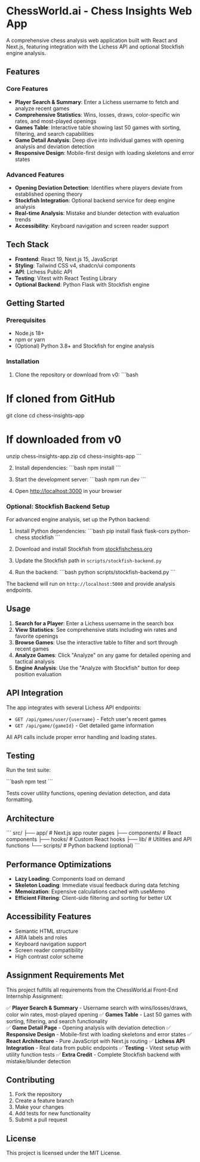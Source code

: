 # ChessWorld.ai - Chess Insights Web App

A comprehensive chess analysis web application built with React and Next.js, featuring integration with the Lichess API and optional Stockfish engine analysis.

## Features

### Core Features
- **Player Search & Summary**: Enter a Lichess username to fetch and analyze recent games
- **Comprehensive Statistics**: Wins, losses, draws, color-specific win rates, and most-played openings
- **Games Table**: Interactive table showing last 50 games with sorting, filtering, and search capabilities
- **Game Detail Analysis**: Deep dive into individual games with opening analysis and deviation detection
- **Responsive Design**: Mobile-first design with loading skeletons and error states

### Advanced Features
- **Opening Deviation Detection**: Identifies where players deviate from established opening theory
- **Stockfish Integration**: Optional backend service for deep engine analysis
- **Real-time Analysis**: Mistake and blunder detection with evaluation trends
- **Accessibility**: Keyboard navigation and screen reader support

## Tech Stack

- **Frontend**: React 19, Next.js 15, JavaScript
- **Styling**: Tailwind CSS v4, shadcn/ui components
- **API**: Lichess Public API
- **Testing**: Vitest with React Testing Library
- **Optional Backend**: Python Flask with Stockfish engine

## Getting Started

### Prerequisites
- Node.js 18+ 
- npm or yarn
- (Optional) Python 3.8+ and Stockfish for engine analysis

### Installation

1. Clone the repository or download from v0:
\`\`\`bash
# If cloned from GitHub
git clone <repository-url>
cd chess-insights-app

# If downloaded from v0
unzip chess-insights-app.zip
cd chess-insights-app
\`\`\`

2. Install dependencies:
\`\`\`bash
npm install
\`\`\`

3. Start the development server:
\`\`\`bash
npm run dev
\`\`\`

4. Open [http://localhost:3000](http://localhost:3000) in your browser

### Optional: Stockfish Backend Setup

For advanced engine analysis, set up the Python backend:

1. Install Python dependencies:
\`\`\`bash
pip install flask flask-cors python-chess stockfish
\`\`\`

2. Download and install Stockfish from [stockfishchess.org](https://stockfishchess.org/download/)

3. Update the Stockfish path in `scripts/stockfish-backend.py`

4. Run the backend:
\`\`\`bash
python scripts/stockfish-backend.py
\`\`\`

The backend will run on `http://localhost:5000` and provide analysis endpoints.

## Usage

1. **Search for a Player**: Enter a Lichess username in the search box
2. **View Statistics**: See comprehensive stats including win rates and favorite openings
3. **Browse Games**: Use the interactive table to filter and sort through recent games
4. **Analyze Games**: Click "Analyze" on any game for detailed opening and tactical analysis
5. **Engine Analysis**: Use the "Analyze with Stockfish" button for deep position evaluation

## API Integration

The app integrates with several Lichess API endpoints:

- `GET /api/games/user/{username}` - Fetch user's recent games
- `GET /api/game/{gameId}` - Get detailed game information

All API calls include proper error handling and loading states.

## Testing

Run the test suite:

\`\`\`bash
npm test
\`\`\`

Tests cover utility functions, opening deviation detection, and data formatting.

## Architecture

\`\`\`
src/
├── app/                    # Next.js app router pages
├── components/            # React components
├── hooks/                # Custom React hooks
├── lib/                  # Utilities and API functions
└── scripts/              # Python backend (optional)
\`\`\`

## Performance Optimizations

- **Lazy Loading**: Components load on demand
- **Skeleton Loading**: Immediate visual feedback during data fetching
- **Memoization**: Expensive calculations cached with useMemo
- **Efficient Filtering**: Client-side filtering and sorting for better UX

## Accessibility Features

- Semantic HTML structure
- ARIA labels and roles
- Keyboard navigation support
- Screen reader compatibility
- High contrast color scheme

## Assignment Requirements Met

This project fulfills all requirements from the ChessWorld.ai Front-End Internship Assignment:

✅ **Player Search & Summary** - Username search with wins/losses/draws, color win rates, most-played opening
✅ **Games Table** - Last 50 games with sorting, filtering, and search functionality  
✅ **Game Detail Page** - Opening analysis with deviation detection
✅ **Responsive Design** - Mobile-first with loading skeletons and error states
✅ **React Architecture** - Pure JavaScript with Next.js routing
✅ **Lichess API Integration** - Real data from public endpoints
✅ **Testing** - Vitest setup with utility function tests
✅ **Extra Credit** - Complete Stockfish backend with mistake/blunder detection

## Contributing

1. Fork the repository
2. Create a feature branch
3. Make your changes
4. Add tests for new functionality
5. Submit a pull request

## License

This project is licensed under the MIT License.
